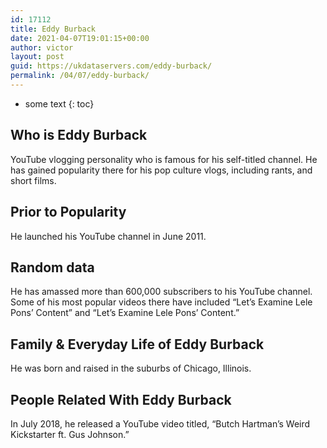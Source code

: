 ```yaml
---
id: 17112
title: Eddy Burback
date: 2021-04-07T19:01:15+00:00
author: victor
layout: post
guid: https://ukdataservers.com/eddy-burback/
permalink: /04/07/eddy-burback/
---
```


* some text
{: toc}


## Who is Eddy Burback



YouTube vlogging personality who is famous for his self-titled channel. He has gained popularity there for his pop culture vlogs, including rants, and short films. 

                
                
                
## Prior to Popularity



He launched his YouTube channel in June 2011. 

                
                
                
## Random data



He has amassed more than 600,000 subscribers to his YouTube channel. Some of his most popular videos there have included &#8220;Let&#8217;s Examine Lele Pons&#8217; Content&#8221; and &#8220;Let&#8217;s Examine Lele Pons&#8217; Content.&#8221;

                
                
                
## Family & Everyday Life of Eddy Burback



He was born and raised in the suburbs of Chicago, Illinois.

                
                
                
## People Related With Eddy Burback



In July 2018, he released a YouTube video titled, &#8220;Butch Hartman&#8217;s Weird Kickstarter ft. Gus Johnson.&#8221;

                
              
            
          
          
          